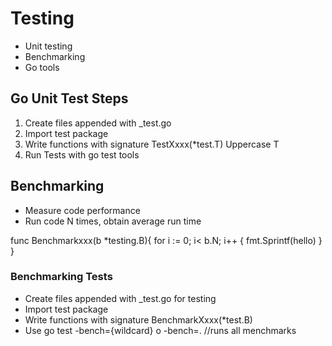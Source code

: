 # Testing
- Unit testing 
- Benchmarking
- Go tools


##  Go Unit Test Steps

1. Create files appended with _test.go 
2. Import test package
3. Write functions with signature TestXxxx(*test.T) Uppercase T
4. Run Tests with go test tools


## Benchmarking

- Measure code performance
- Run code N times, obtain average run time


func Benchmarkxxx(b *testing.B){
    for i := 0; i< b.N; i++ {
        fmt.Sprintf(hello)
    }
}


### Benchmarking Tests
- Create files appended with _test.go for testing
- Import test package
- Write functions with signature BenchmarkXxxx(*test.B)
- Use go test -bench={wildcard}
    o -bench=. //runs all menchmarks

